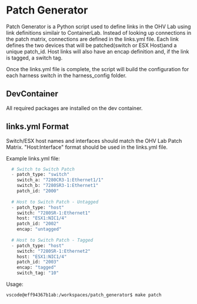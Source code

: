 # Patch Generator

Patch Generator is a Python script used to define links in the OHV Lab using link definitions similair to ContainerLab. Instead of looking up connections in the patch matrix, connections are defined in the links.yml file. Each link defines the two devices that will be patched(switch or ESX Host)and a unique patch_id. Host links will also have an encap definition and, if the link is tagged, a switch tag.

Once the links.yml file is complete, the script will build the configuration for each harness switch in the harness_config folder.

## DevContainer

All required packages are installed on the dev container.


## links.yml Format

Switch/ESX host names and interfaces should match the OHV Lab Patch Matrix. "Host:Interface" format should be used in the links.yml file. 

Example links.yml file:

```python
  # Switch to Switch Patch
  - patch_type: "switch"
    switch_a: "7280CR3-1:Ethernet1/1"
    switch_b: "7280SR3-1:Ethernet1"
    patch_id: "2000"
  
  # Host to Switch Patch - Untagged
  - patch_type: "host"
    switch: "7280SR-1:Ethernet1"
    host: "ESX1:NIC1/4"
    patch_id: "2002"
    encap: "untagged"
  
  # Host to Switch Patch - Tagged
  - patch_type: "host"
    switch: "7280SR-1:Ethernet2"
    host: "ESX1:NIC1/4"
    patch_id: "2003"
    encap: "tagged"
    switch_tag: "10"
```

Usage:

```bash
vscode@eff94367b1ab:/workspaces/patch_generator$ make patch
```
